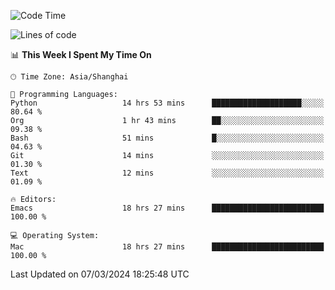 <!--START_SECTION:waka-->
![Code Time](http://img.shields.io/badge/Code%20Time-1%2C824%20hrs-blue)

![Lines of code](https://img.shields.io/badge/From%20Hello%20World%20I%27ve%20Written-288.1%20thousand%20lines%20of%20code-blue)

📊 **This Week I Spent My Time On** 

```text
🕑︎ Time Zone: Asia/Shanghai

💬 Programming Languages: 
Python                   14 hrs 53 mins      ████████████████████░░░░░   80.64 % 
Org                      1 hr 43 mins        ██░░░░░░░░░░░░░░░░░░░░░░░   09.38 % 
Bash                     51 mins             █░░░░░░░░░░░░░░░░░░░░░░░░   04.63 % 
Git                      14 mins             ░░░░░░░░░░░░░░░░░░░░░░░░░   01.30 % 
Text                     12 mins             ░░░░░░░░░░░░░░░░░░░░░░░░░   01.09 % 

🔥 Editors: 
Emacs                    18 hrs 27 mins      █████████████████████████   100.00 % 

💻 Operating System: 
Mac                      18 hrs 27 mins      █████████████████████████   100.00 % 
```


 Last Updated on 07/03/2024 18:25:48 UTC
<!--END_SECTION:waka-->

